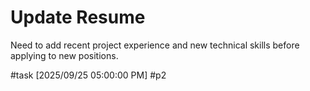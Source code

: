 # Update Resume

Need to add recent project experience and new technical skills before applying to new positions.

#task [2025/09/25 05:00:00 PM] #p2
